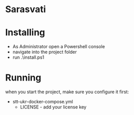 # Sarasvati

# Installing
- As Administrator open a Powershell console
- navigate into the project folder
- run .\install.ps1

# Running
when you start the project, make sure you configure it first:
- stt-ukr-docker-compose.yml
  - LICENSE - add your license key
